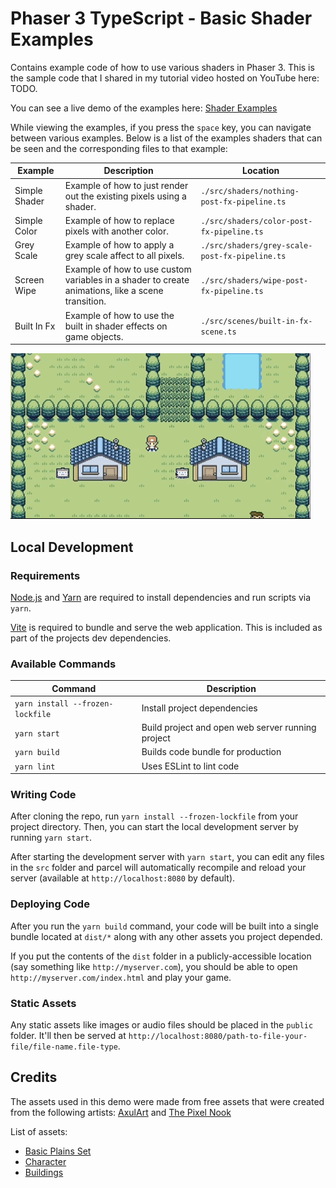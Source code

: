 # Phaser 3 TypeScript - Basic Shader Examples

Contains example code of how to use various shaders in Phaser 3. This is the sample code that I shared in my tutorial video hosted on YouTube here: TODO.

You can see a live demo of the examples here: [Shader Examples](https://devshareacademy.github.io/phaser-3-typescript-games-and-examples/examples/shader-examples/index.html)

While viewing the examples, if you press the `space` key, you can navigate between various examples. Below is a list of the examples shaders that can be seen and the corresponding files to that example:

| Example | Description | Location |
|---------|-------------|----------|
| Simple Shader | Example of how to just render out the existing pixels using a shader. | `./src/shaders/nothing-post-fx-pipeline.ts` |
| Simple Color | Example of how to replace pixels with another color. | `./src/shaders/color-post-fx-pipeline.ts` |
| Grey Scale | Example of how to apply a grey scale affect to all pixels. | `./src/shaders/grey-scale-post-fx-pipeline.ts` |
| Screen Wipe | Example of how to use custom variables in a shader to create animations, like a scene transition. | `./src/shaders/wipe-post-fx-pipeline.ts` |
| Built In Fx | Example of how to use the built in shader effects on game objects. | `./src/scenes/built-in-fx-scene.ts` |

![Shader Examples](./docs/example.gif?raw=true)

## Local Development

### Requirements

[Node.js](https://nodejs.org) and [Yarn](https://yarnpkg.com/) are required to install dependencies and run scripts via `yarn`.

[Vite](https://vitejs.dev/) is required to bundle and serve the web application. This is included as part of the projects dev dependencies.

### Available Commands

| Command | Description |
|---------|-------------|
| `yarn install --frozen-lockfile` | Install project dependencies |
| `yarn start` | Build project and open web server running project |
| `yarn build` | Builds code bundle for production |
| `yarn lint` | Uses ESLint to lint code |

### Writing Code

After cloning the repo, run `yarn install --frozen-lockfile` from your project directory. Then, you can start the local development
server by running `yarn start`.

After starting the development server with `yarn start`, you can edit any files in the `src` folder
and parcel will automatically recompile and reload your server (available at `http://localhost:8080`
by default).

### Deploying Code

After you run the `yarn build` command, your code will be built into a single bundle located at
`dist/*` along with any other assets you project depended.

If you put the contents of the `dist` folder in a publicly-accessible location (say something like `http://myserver.com`),
you should be able to open `http://myserver.com/index.html` and play your game.

### Static Assets

Any static assets like images or audio files should be placed in the `public` folder. It'll then be served at `http://localhost:8080/path-to-file-your-file/file-name.file-type`.

## Credits

The assets used in this demo were made from free assets that were created from the following artists: [AxulArt](https://axulart.itch.io/) and [The Pixel Nook](https://the-pixel-nook.itch.io)

List of assets:

* [Basic Plains Set](https://axulart.itch.io/axularts-basicplains-tileset-ver2)
* [Character](https://axulart.itch.io/small-8-direction-characters)
* [Buildings](https://the-pixel-nook.itch.io/rpg-building-pack)
